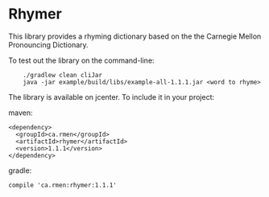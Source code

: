 Rhymer
======

This library provides a rhyming dictionary based on the the Carnegie Mellon Pronouncing Dictionary.

To test out the library on the command-line:

```
    ./gradlew clean cliJar
    java -jar example/build/libs/example-all-1.1.1.jar <word to rhyme>
```

The library is available on jcenter. To include it in your project:

maven:

```
<dependency>
  <groupId>ca.rmen</groupId>
  <artifactId>rhymer</artifactId>
  <version>1.1.1</version>
</dependency>
```

gradle:

```
compile 'ca.rmen:rhymer:1.1.1'
```


